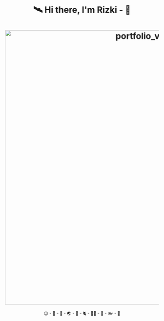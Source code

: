 <!--
**bagusrizkis/bagusrizkis** is a ✨ _special_ ✨ repository because its `README.md` (this file) appears on your GitHub profile.

Here are some ideas to get you started:

- 🔭 I’m currently working on ...
- 🌱 I’m currently learning ...
- 👯 I’m looking to collaborate on ...
- 🤔 I’m looking for help with ...
- 💬 Ask me about ...
- 📫 How to reach me: ...
- 😄 Pronouns: ...
- ⚡ Fun fact: ...

### ⚛️ I'm a Learner, maybe Developer 😄 someday!

- [x] {🌱} I’m currently learning everything 🤣
![helloWorld](https://user-images.githubusercontent.com/24768394/90315897-300d3500-df49-11ea-8efb-6ac2b44f1ea8.gif)

<img src="https://user-images.githubusercontent.com/24768394/90315897-300d3500-df49-11ea-8efb-6ac2b44f1ea8.gif">
-->

<h1 align="center"> 🛰️ Hi there, I'm Rizki - 👋 </h1>

<h1 align="center">
  <img src="https://media.giphy.com/media/xkGkrAIbJqAtKlsZI5/giphy.gif" width="900" alt="portfolio_view">
</h1>

<p align="center">
😉 - 📗 - 🌱 - 🌏 - 🦉 - 🐈 - 👨‍💻 - 🔭 - 👓 - 🤣
</p>


<!--
### 📫 How to reach me: ...

> - 📫 [bagus.tho@gmail.com](mailto:bagus.tho@gmail.com)
> - 🐣 [Twitter](https://twitter.com/_brizki)
> - 👨🏻‍🦱 [Instagram](https://www.instagram.com/bagusrizki_s/)

Github Visitor
![](https://visitor-badge.laobi.icu/badge?page_id=bagusrizkis.bagusrizkis)

Github start
![GitHub stats](https://github-readme-stats.vercel.app/api?username=bagusrizkis&show_icons=true&theme=tokyonight)

Github most used Lang
![Top Langs](https://github-readme-stats.vercel.app/api/top-langs/?username=bagusrizkis&theme=tokyonight)

---
-->
